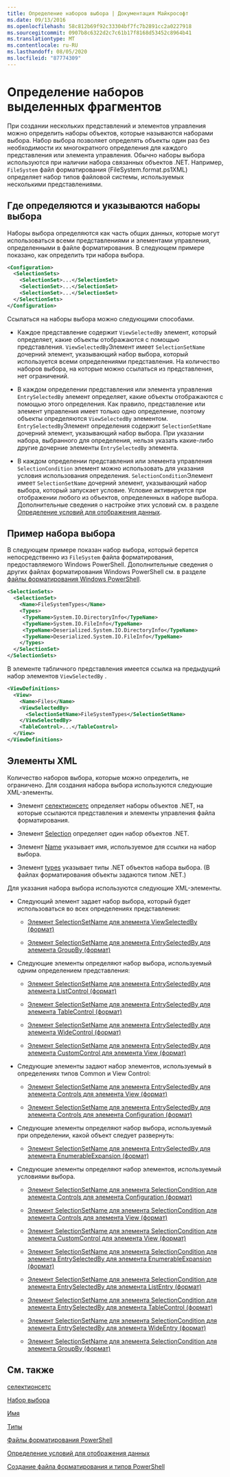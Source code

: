 ```yaml
---
title: Определение наборов выбора | Документация Майкрософт
ms.date: 09/13/2016
ms.openlocfilehash: 58c812b69f92c33304bf7fc7b2891cc2a0227918
ms.sourcegitcommit: 0907b8c6322d2c7c61b17f8168d53452c8964b41
ms.translationtype: MT
ms.contentlocale: ru-RU
ms.lasthandoff: 08/05/2020
ms.locfileid: "87774309"
---
```

# <a name="defining-selection-sets"></a>Определение наборов выделенных фрагментов

При создании нескольких представлений и элементов управления можно определить наборы объектов, которые называются наборами выбора. Набор выбора позволяет определять объекты один раз без необходимости их многократного определения для каждого представления или элемента управления. Обычно наборы выбора используются при наличии набора связанных объектов .NET. Например, `FileSystem` файл форматирования (FileSystem.format.ps1XML) определяет набор типов файловой системы, используемых несколькими представлениями.

## <a name="where-selection-sets-are-defined-and-referenced"></a>Где определяются и указываются наборы выбора

Наборы выбора определяются как часть общих данных, которые могут использоваться всеми представлениями и элементами управления, определенными в файле форматирования. В следующем примере показано, как определить три набора выбора.

```xml
<Configuration>
  <SelectionSets>
    <SelectionSet>...</SelectionSet>
    <SelectionSet>...</SelectionSet>
    <SelectionSet>...</SelectionSet>
  </SelectionSets>
</Configuration>
```

Ссылаться на наборы выбора можно следующими способами.

- Каждое представление содержит `ViewSelectedBy` элемент, который определяет, какие объекты отображаются с помощью представления. `ViewSelectedBy`Элемент имеет `SelectionSetName` дочерний элемент, указывающий набор выбора, который используется всеми определениями представления. На количество наборов выбора, на которые можно ссылаться из представления, нет ограничений.

- В каждом определении представления или элемента управления `EntrySelectedBy` элемент определяет, какие объекты отображаются с помощью этого определения. Как правило, представление или элемент управления имеет только одно определение, поэтому объекты определяются `ViewSelectedBy` элементом. `EntrySelectedBy`Элемент определения содержит `SelectionSetName` дочерний элемент, указывающий набор выбора. При указании набора, выбранного для определения, нельзя указать какие-либо другие дочерние элементы `EntrySelectedBy` элемента.

- В каждом определении представления или элемента управления `SelectionCondition` элемент можно использовать для указания условия использования определения. `SelectionCondition`Элемент имеет `SelectionSetName` дочерний элемент, указывающий набор выбора, который запускает условие. Условие активируется при отображении любого из объектов, определенных в наборе выбора. Дополнительные сведения о настройке этих условий см. в разделе [Определение условий для отображения данных](./defining-conditions-for-displaying-data.md).

## <a name="selection-set-example"></a>Пример набора выбора

В следующем примере показан набор выбора, который берется непосредственно из `FileSystem` файла форматирования, предоставляемого Windows PowerShell. Дополнительные сведения о других файлах форматирования Windows PowerShell см. в разделе [файлы форматирования Windows PowerShell](./powershell-formatting-files.md).

```xml
<SelectionSets>
  <SelectionSet>
    <Name>FileSystemTypes</Name>
    <Types>
     <TypeName>System.IO.DirectoryInfo</TypeName>
     <TypeName>System.IO.FileInfo</TypeName>
     <TypeName>Deserialized.System.IO.DirectoryInfo</TypeName>
     <TypeName>Deserialized.System.IO.FileInfo</TypeName>
    </Types>
  </SelectionSet>
</SelectionSets>
```

В элементе табличного представления имеется ссылка на предыдущий набор элементов `ViewSelectedBy` .

```xml
<ViewDefinitions>
  <View>
    <Name>Files</Name>
    <ViewSelectedBy>
      <SelectionSetName>FileSystemTypes</SelectionSetName>
    </ViewSelectedBy>
    <TableControl>...</TableControl>
  </View>
</ViewDefinitions>

```

## <a name="xml-elements"></a>Элементы XML

 Количество наборов выбора, которые можно определить, не ограничено. Для создания набора выбора используются следующие XML-элементы.

- Элемент [селектионсетс](./selectionsets-element-format.md) определяет наборы объектов .NET, на которые ссылаются представления и элементы управления файла форматирования.

- Элемент [Selection](./selectionset-element-format.md) определяет один набор объектов .NET.

- Элемент [Name](./name-element-for-selectionset-format.md) указывает имя, используемое для ссылки на набор выбора.

- Элемент [types](./types-element-for-selectionset-format.md) указывает типы .NET объектов набора выбора. (В файлах форматирования объекты задаются типом .NET.)

 Для указания набора выбора используются следующие XML-элементы.

- Следующий элемент задает набор выбора, который будет использоваться во всех определениях представления:

  - [Элемент SelectionSetName для элемента ViewSelectedBy (формат)](./selectionsetname-element-for-viewselectedby-format.md)

  - [Элемент SelectionSetName для элемента EntrySelectedBy для элемента GroupBy (формат)](./selectionsetname-element-for-entryselectedby-for-groupby-format.md)

- Следующие элементы определяют набор выбора, используемый одним определением представления:

  - [Элемент SelectionSetName для элемента EntrySelectedBy для элемента ListControl (формат)](./selectionsetname-element-for-entryselectedby-for-listcontrol-format.md)

  - [Элемент SelectionSetName для элемента EntrySelectedBy для элемента TableControl (формат)](./selectionsetname-element-for-entryselectedby-for-tablecontrol-format.md)

  - [Элемент SelectionSetName для элемента EntrySelectedBy для элемента WideControl (формат)](./selectionsetname-element-for-entryselectedby-for-widecontrol-format.md)

  - [Элемент SelectionSetName для элемента EntrySelectedBy для элемента CustomControl для элемента View (формат)](./selectionsetname-element-for-entryselectedby-for-customcontrol-for-view-format.md)

- Следующие элементы задают набор элементов, используемый в определениях типов Common и View Control:

  - [Элемент SelectionSetName для элемента EntrySelectedBy для элемента Controls для элемента View (формат)](./selectionsetname-element-for-entryselectedby-for-controls-for-view-format.md)

  - [Элемент SelectionSetName для элемента EntrySelectedBy для элемента Controls для элемента Configuration (формат)](./selectionsetname-element-for-entryselectedby-for-controls-for-configuration-format.md)

- Следующие элементы определяют набор выбора, используемый при определении, какой объект следует развернуть:

  - [Элемент SelectionSetName для элемента EntrySelectedBy для элемента EnumerableExpansion (формат)](./selectionsetname-element-for-entryselectedby-for-enumerableexpansion-format.md)

- Следующие элементы определяют набор элементов, используемый условиями выбора.

  - [Элемент SelectionSetName для элемента SelectionCondition для элемента Controls для элемента Configuration (формат)](./selectionsetname-element-for-selectioncondition-for-controls-for-configuration-format.md)

  - [Элемент SelectionSetName для элемента SelectionCondition для элемента Controls для элемента View (формат)](./selectionsetname-element-for-selectioncondition-for-controls-for-view-format.md)

  - [Элемент SelectionSetName для элемента SelectionCondition для элемента CustomControl для элемента View (формат)](./selectionsetname-element-for-selectioncondition-for-customcontrol-for-view-format.md)

  - [Элемент SelectionSetName для элемента SelectionCondition для элемента EntrySelectedBy для элемента EnumerableExpansion (формат)](./selectionsetname-element-for-selectioncondition-for-entryselectedby-for-enumerableexpansion-format.md)

  - [Элемент SelectionSetName для элемента SelectionCondition для элемента EntrySelectedBy для элемента ListEntry (формат)](./selectionsetname-element-for-selectioncondition-for-entryselectedby-for-listentry-format.md)

  - [Элемент SelectionSetName для элемента SelectionCondition для элемента EntrySelectedBy для элемента TableControl (формат)](./selectionsetname-element-for-selectioncondition-for-entryselectedby-for-tablecontrol-format.md)

  - [Элемент SelectionSetName для элемента SelectionCondition для элемента EntrySelectedBy для элемента WideEntry (формат)](./selectionsetname-element-for-selectioncondition-for-entryselectedby-for-wideentry-format.md)

  - [Элемент SelectionSetName для элемента SelectionCondition для элемента GroupBy (формат)](./selectionsetname-element-for-selectioncondition-for-groupby-format.md)

## <a name="see-also"></a>См. также

[селектионсетс](./selectionsets-element-format.md)

[Набор выбора](./selectionset-element-format.md)

[Имя](./name-element-for-selectionset-format.md)

[Типы](./types-element-for-selectionset-format.md)

[Файлы форматирования PowerShell](./powershell-formatting-files.md)

[Определение условий для отображения данных](./defining-conditions-for-displaying-data.md)

[Создание файла форматирования и типов PowerShell](./writing-a-powershell-formatting-file.md)
